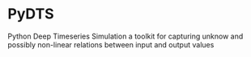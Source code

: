 # PyDTS
Python Deep Timeseries Simulation a toolkit for capturing unknow and possibly non-linear relations between input and output values
